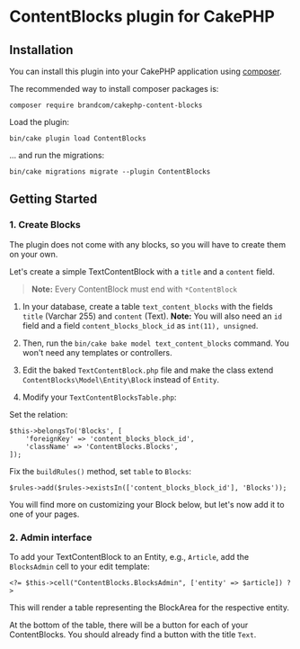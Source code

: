 # ContentBlocks plugin for CakePHP

## Installation

You can install this plugin into your CakePHP application using [composer](https://getcomposer.org).

The recommended way to install composer packages is:

```
composer require brandcom/cakephp-content-blocks
```

Load the plugin: 

```
bin/cake plugin load ContentBlocks
```

... and run the migrations: 

```
bin/cake migrations migrate --plugin ContentBlocks
```

## Getting Started

### 1. Create Blocks

The plugin does not come with any blocks, so you will have to create them on your own. 

Let's create a simple TextContentBlock with a `title` and a `content` field. 

> **Note:** Every ContentBlock must end with `*ContentBlock`

1. In your database, create a table `text_content_blocks` with the fields `title` (Varchar 255) and `content` (Text). **Note:** You will also need an `id` field and a field `content_blocks_block_id` as `int(11), unsigned`.
2. Then, run the `bin/cake bake model text_content_blocks` command. You won't need any templates or controllers.
3. Edit the baked `TextContentBlock.php` file and make the class extend `ContentBlocks\Model\Entity\Block` instead of `Entity`.

4. Modify your `TextContentBlocksTable.php`:

Set the relation: 
```
$this->belongsTo('Blocks', [
    'foreignKey' => 'content_blocks_block_id',
    'className' => 'ContentBlocks.Blocks',
]);
```

Fix the `buildRules()` method, set `table` to `Blocks`: 
```
$rules->add($rules->existsIn(['content_blocks_block_id'], 'Blocks'));
```


You will find more on customizing your Block below, but let's now add it to one of your pages. 

### 2. Admin interface

To add your TextContentBlock to an Entity, e.g., `Article`, add the `BlocksAdmin` cell to your edit template: 

```
<?= $this->cell("ContentBlocks.BlocksAdmin", ['entity' => $article]) ?>
```

This will render a table representing the BlockArea for the respective entity. 

At the bottom of the table, there will be a button for each of your ContentBlocks. You should already find a button with the title `Text`. 
